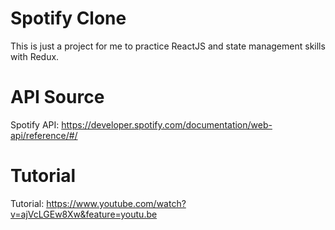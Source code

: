 # Spotify Clone

This is just a project for me to practice ReactJS and state management skills with Redux.

# API Source

Spotify API: https://developer.spotify.com/documentation/web-api/reference/#/

# Tutorial

Tutorial: https://www.youtube.com/watch?v=ajVcLGEw8Xw&feature=youtu.be
